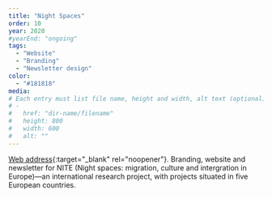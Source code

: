 ```yaml
---
title: "Night Spaces"
order: 10
year: 2020
#yearEnd: "ongoing"
tags: 
  - "Website"
  - "Branding"
  - "Newsletter design"
color: 
  - "#181818"
media: 
# Each entry must list file name, height and width, alt text (optional)
# -
#   href: "dir-name/filename"
#   height: 800
#   width: 600
#   alt: ""
---
```

[Web address](https://www.nightspace.net/){:target="_blank" rel="noopener"}.
Branding, website and newsletter for NITE (Night spaces: migration, culture and intergration in Europe)—an international research project, with projects situated in five European countries. 
